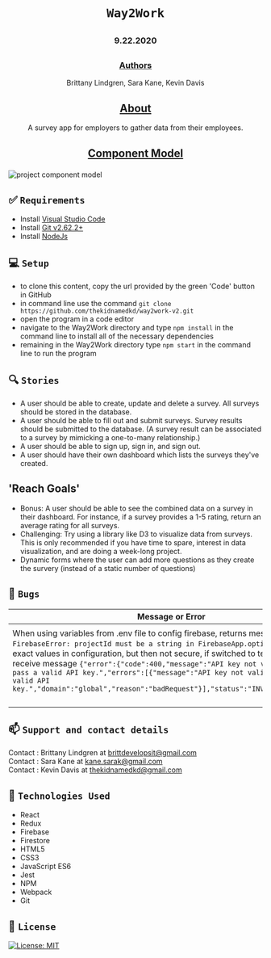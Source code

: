 # <h1 align = "center"> `Way2Work`

## <h3 align = "center">  9.22.2020

## <h3 align = "center" > <u>Authors</u>
<p align = "center" > Brittany Lindgren, Sara Kane, Kevin Davis

## <h2 align = "center"> <u>About</u>

<p align = "center"> A survey app for employers to gather data from their employees.

## <p align = "center"> <u>Component Model</u>

![project component model](./src/images/WAY2WORK.PNG)

## **✅ `Requirements`**
* Install [Visual Studio Code](https://code.visualstudio.com/)
* Install [Git v2.62.2+](https://git-scm.com/downloads/)
* Install [NodeJs](https://nodejs.org/en/download/)

## **💻 `Setup`**
* to clone this content, copy the url provided by the green 'Code' button in GitHub
* in command line use the command `git clone https://github.com/thekidnamedkd/way2work-v2.git`
* open the program in a code editor
* navigate to the Way2Work directory and type `npm install` in the command line to install all of the necessary dependencies
* remaining in the Way2Work directory type `npm start` in the command line to run the program

## **🔍 `Stories`**
* A user should be able to create, update and delete a survey. All surveys should be stored in the database.
* A user should be able to fill out and submit surveys. Survey results should be submitted to the database. (A survey result can be associated to a survey by mimicking a one-to-many relationship.)
* A user should be able to sign up, sign in, and sign out.
* A user should have their own dashboard which lists the surveys they've created.

## **'Reach Goals'**
* Bonus: A user should be able to see the combined data on a survey in their dashboard. For instance, if a survey provides a 1-5 rating, return an average rating for all surveys.
* Challenging: Try using a library like D3 to visualize data from surveys. This is only recommended if you have time to spare, interest in data visualization, and are doing a week-long project.
* Dynamic forms where the user can add more questions as they create the survery (instead of a static number of questions)

## **🐛 `Bugs`**
| Message or Error | Cause | Fix |
|---------|-------|-----|
| When using variables from .env file to config firebase, returns message `FirebaseError: projectId must be a string in FirebaseApp.options`, works if use exact values in configuration, but then not secure, if switched to template literals, receive message `{"error":{"code":400,"message":"API key not valid. Please pass a valid API key.","errors":[{"message":"API key not valid. Please pass a valid API key.","domain":"global","reason":"badRequest"}],"status":"INVALID_ARGUMENT"}}` | ? | Another person clones and hosts the project |
|  |  |  |
|  |  |  |
|  |  |  |

## **📫 `Support and contact details`**

Contact : Brittany Lindgren at brittdevelopsit@gmail.com  
Contact : Sara Kane at kane.sarak@gmail.com  
Contact : Kevin Davis at thekidnamedkd@gmail.com


## **🔧 `Technologies Used`**


* React
* Redux
* Firebase
* Firestore
* HTML5
* CSS3
* JavaScript ES6
* Jest
* NPM
* Webpack
* Git


## **📘 `License`**
[![License: MIT](https://img.shields.io/badge/License-MIT-yellow.svg)](https://opensource.org/licenses/MIT)